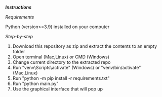 ***Instructions***


*Requirements*


Python (version>=3.9) installed on your computer


*Step-by-step*
1. Download this repository as zip and extract the contents to an empty folder
2. Open terminal (Mac,Linux) or CMD (Windows)
3. Change current directory to the extracted repo
4. Run "venv\Scripts\activate" (Windows) or "venv/bin/activate" (Mac,Linux)
5. Run "python -m pip install -r requirements.txt"
6. Run "python main.py"
7. Use the graphical interface that will pop up

